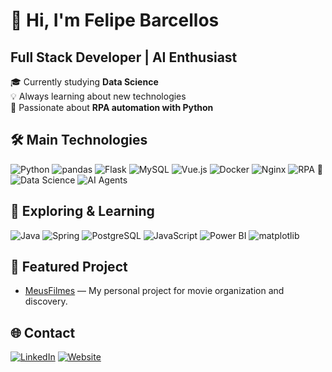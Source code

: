 # 👋 Hi, I'm Felipe Barcellos

## Full Stack Developer | AI Enthusiast

🎓 Currently studying **Data Science**  
💡 Always learning about new technologies  
🤖 Passionate about **RPA automation with Python**

## 🛠️ Main Technologies

<p>
  <img src="https://img.shields.io/badge/Python-3776AB?style=for-the-badge&logo=python&logoColor=white" alt="Python"/>
  <img src="https://img.shields.io/badge/pandas-150458?style=for-the-badge&logo=pandas&logoColor=white" alt="pandas"/>
  <img src="https://img.shields.io/badge/Flask-000000?style=for-the-badge&logo=flask&logoColor=white" alt="Flask"/>
  <img src="https://img.shields.io/badge/MySQL-4479A1?style=for-the-badge&logo=mysql&logoColor=white" alt="MySQL"/>
  <img src="https://img.shields.io/badge/Vue.js-42b883?style=for-the-badge&logo=vue.js&logoColor=white" alt="Vue.js"/>
  <img src="https://img.shields.io/badge/Docker-2496ED?style=for-the-badge&logo=docker&logoColor=white" alt="Docker"/>
  <img src="https://img.shields.io/badge/Nginx-009639?style=for-the-badge&logo=nginx&logoColor=white" alt="Nginx"/>
  <img src="https://img.shields.io/badge/RPA-009688?style=for-the-badge&logo=android&logoColor=white" alt="RPA 🤖"/>
  <img src="https://img.shields.io/badge/Data%20Science-4B8BBE?style=for-the-badge&logo=databricks&logoColor=white" alt="Data Science"/>
  <img src="https://img.shields.io/badge/AI%20Agents-262626?style=for-the-badge&logo=openai&logoColor=white" alt="AI Agents"/>
</p>

## 🧩 Exploring & Learning

<p>
  <img src="https://img.shields.io/badge/Java-007396?style=for-the-badge&logo=java&logoColor=white" alt="Java"/>
  <img src="https://img.shields.io/badge/Spring-6DB33F?style=for-the-badge&logo=spring&logoColor=white" alt="Spring"/>
  <img src="https://img.shields.io/badge/PostgreSQL-4169E1?style=for-the-badge&logo=postgresql&logoColor=white" alt="PostgreSQL"/>
  <img src="https://img.shields.io/badge/JavaScript-F7DF1E?style=for-the-badge&logo=javascript&logoColor=black" alt="JavaScript"/>
  <img src="https://img.shields.io/badge/Power%20BI-F2C811?style=for-the-badge&logo=powerbi&logoColor=black" alt="Power BI"/>
  <img src="https://img.shields.io/badge/matplotlib-11557c?style=for-the-badge&logo=plotly&logoColor=white" alt="matplotlib"/>
</p>

## 🌟 Featured Project

- [MeusFilmes](https://github.com/felipesbarcellos/MeusFilmes) — My personal project for movie organization and discovery.

## 🌐 Contact

[![LinkedIn](https://img.shields.io/badge/-LinkedIn-0077B5?style=flat-square&logo=linkedin&logoColor=white)](https://www.linkedin.com/in/felipesbarcellos/)
[![Website](https://img.shields.io/badge/-Portfolio-24292f?style=flat-square&logo=github&logoColor=white)](https://felipesbarcellos.github.io/)

<!--
**felipesbarcellos/felipesbarcellos** is a ✨ special ✨ repository because its README.md (this file) appears on your GitHub profile.
-->
